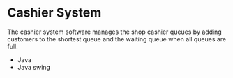 # Cashier System
The cashier system software manages the shop cashier queues by adding customers to the shortest queue and the waiting queue when all queues are full.
* Java 
* Java swing
